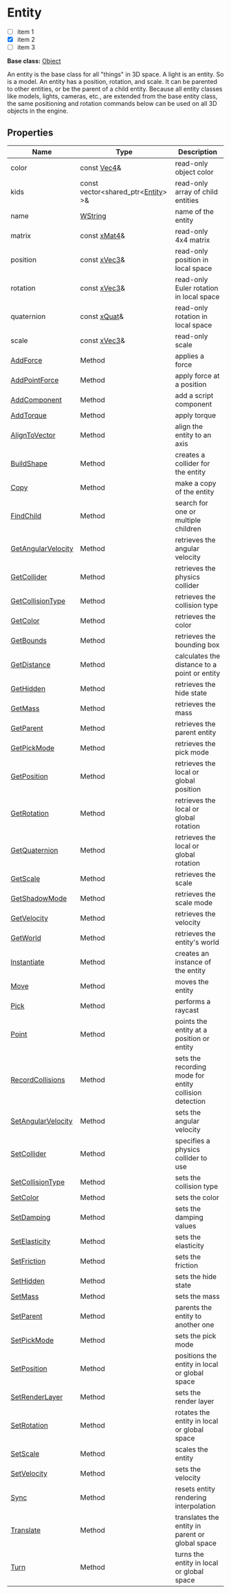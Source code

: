 # Entity

- [ ] item 1
- [x] item 2
- [ ] item 3

**Base class:** [Object](Object.md)

An entity is the base class for all "things" in 3D space. A light is an entity. So is a model. An entity has a position, rotation, and scale. It can be parented to other entities, or be the parent of a child entity. Because all entity classes like models, lights, cameras, etc., are extended from the base entity class, the same positioning and rotation commands below can be used on all 3D objects in the engine.

## Properties

| Name | Type | Description |
|---|---|---|
| color | const [Vec4](Vec4.md)& | read-only object color |
| kids | const vector<shared_ptr<[Entity](Entity.md)\> \>& | read-only array of child entities |
| name | [WString](WString.md) | name of the entity | 
| matrix | const [xMat4](xMat4.md)& | read-only 4x4 matrix |
| position | const [xVec3](xVec3.md)& | read-only position in local space |
| rotation | const [xVec3](xVec3.md)& | read-only Euler rotation in local space | 
| quaternion | const [xQuat](xQuat.md)& | read-only rotation in local space |
| scale | const [xVec3](xVec3.md)& | read-only scale |
| [AddForce](Entity_AddForce.md) | Method | applies a force |
| [AddPointForce](Entity_AddPointForce.md) | Method | apply force at a position |
| [AddComponent](Entity_AddComponent.md) | Method | add a script component |
| [AddTorque](Entity_AddTorque.md) | Method | apply torque |
| [AlignToVector](Entity_AlignToVector.md) | Method | align the entity to an axis |
| [BuildShape](Entity_BuildShape.md) | Method | creates a collider for the entity |
| [Copy](Entity_Copy.md) | Method | make a copy of the entity |
| [FindChild](Entity_FindChild.md) | Method | search for one or multiple children |
| [GetAngularVelocity](Entity_GetAngularVelocity.md) | Method | retrieves the angular velocity |
| [GetCollider](Entity_GetCollider.md) | Method | retrieves the physics collider |
| [GetCollisionType](Entity_GetCollisionType.md) | Method | retrieves the collision type |
| [GetColor](Entity_GetColor.md) | Method | retrieves the color |
| [GetBounds](Entity_GetBounds.md) | Method | retrieves the bounding box |
| [GetDistance](Entity_GetDistance.md) | Method | calculates the distance to a point or entity |
| [GetHidden](Entity_GetHidden.md) | Method | retrieves the hide state |
| [GetMass](Entity_GetMass.md) | Method | retrieves the mass |
| [GetParent](Entity_GetParent.md) | Method | retrieves the parent entity |
| [GetPickMode](Entity_GetPickMode.md) | Method | retrieves the pick mode |
| [GetPosition](Entity_GetPosition.md) | Method | retrieves the local or global position |
| [GetRotation](Entity_GetRotation.md) | Method | retrieves the local or global rotation |
| [GetQuaternion](Entity_GetQuaternion.md) | Method | retrieves the local or global rotation |
| [GetScale](Entity_GetScale.md) | Method | retrieves the scale |
| [GetShadowMode](Entity_GetShadowMode.md) | Method | retrieves the scale mode |
| [GetVelocity](Entity_GetVelocity.md) | Method | retrieves the velocity |
| [GetWorld](Entity_GetWorld.md) | Method | retrieves the entity's world |
| [Instantiate](Entity_Instantiate.md) | Method | creates an instance of the entity |
| [Move](Entity_Move.md) | Method | moves the entity |
| [Pick](Entity_Pick.md) | Method | performs a raycast |
| [Point](Entity_Point.md) | Method | points the entity at a position or entity |
| [RecordCollisions](Entity_RecordCollisions.md) | Method | sets the recording mode for entity collision detection |
| [SetAngularVelocity](Entity_SetAngularVelocity.md) | Method | sets the angular velocity |
| [SetCollider](Entity_SetCollider.md) | Method | specifies a physics collider to use |
| [SetCollisionType](Entity_SetCollisionType.md) | Method | sets the collision type |
| [SetColor](Entity_SetColor.md) | Method | sets the color |
| [SetDamping](Entity_SetDamping.md) | Method | sets the damping values |
| [SetElasticity](Entity_SetElasticity.md) | Method | sets the elasticity |
| [SetFriction](Entity_SetFriction.md) | Method | sets the friction |
| [SetHidden](Entity_SetHidden.md) | Method | sets the hide state |
| [SetMass](Entity_SetMass.md) | Method | sets the mass |
| [SetParent](Entity_SetParent.md) | Method | parents the entity to another one |
| [SetPickMode](Entity_SetPickMode.md) | Method | sets the pick mode |
| [SetPosition](Entity_SetPosition.md) | Method | positions the entity in local or global space |
| [SetRenderLayer](Entity_SetRenderLayer.md) | Method | sets the render layer |
| [SetRotation](Entity_SetRotation.md) | Method | rotates the entity in local or global space |
| [SetScale](Entity_SetScale.md) | Method | scales the entity |
| [SetVelocity](Entity_SetVelocity.md) | Method | sets the velocity |
| [Sync](Entity_Sync.md) | Method | resets entity rendering interpolation |
| [Translate](Entity_Translate.md) | Method | translates the entity in parent or global space |
| [Turn](Entity_Turn.md) | Method | turns the entity in local or global space |

